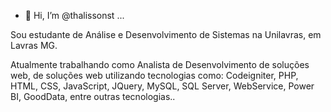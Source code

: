 - 👋 Hi, I’m @thalissonst ...

Sou estudante de Análise e Desenvolvimento de Sistemas na Unilavras, em Lavras MG.

Atualmente trabalhando como Analista de Desenvolvimento de soluções web, de soluções web utilizando tecnologias como: 
Codeigniter, PHP, HTML, CSS, JavaScript, JQuery, MySQL, SQL Server, WebService, Power BI, GoodData, entre outras tecnologias..

